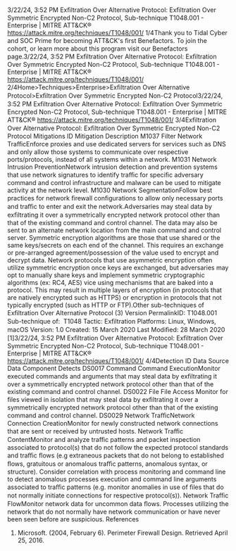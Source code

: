 3/22/24, 3:52 PM Exﬁltration Over Alternative Protocol: Exﬁltration Over Symmetric Encrypted Non-C2 Protocol, Sub-technique T1048.001 - Enterprise | MITRE ATT&CK®
https://attack.mitre.org/techniques/T1048/001/ 1/4Thank you to Tidal Cyber and SOC Prime for becoming ATT&CK's ﬁrst Benefactors. To join the cohort, or learn more about this program visit our
Benefactors page.3/22/24, 3:52 PM Exﬁltration Over Alternative Protocol: Exﬁltration Over Symmetric Encrypted Non-C2 Protocol, Sub-technique T1048.001 - Enterprise | MITRE ATT&CK®
https://attack.mitre.org/techniques/T1048/001/ 2/4Home>Techniques>Enterprise>Exﬁltration Over Alternative Protocol>Exﬁltration Over Symmetric Encrypted Non-C2 Protocol3/22/24, 3:52 PM Exﬁltration Over Alternative Protocol: Exﬁltration Over Symmetric Encrypted Non-C2 Protocol, Sub-technique T1048.001 - Enterprise | MITRE ATT&CK®
https://attack.mitre.org/techniques/T1048/001/ 3/4Exﬁltration Over Alternative Protocol: Exﬁltration Over
Symmetric Encrypted Non-C2 Protocol
Mitigations
ID Mitigation Description
M1037 Filter Network
TraﬃcEnforce proxies and use dedicated servers for services such as DNS and only allow those systems to
communicate over respective ports/protocols, instead of all systems within a network.
M1031 Network Intrusion
PreventionNetwork intrusion detection and prevention systems that use network signatures to identify traﬃc for
speciﬁc adversary command and control infrastructure and malware can be used to mitigate activity
at the network level.
M1030 Network
SegmentationFollow best practices for network ﬁrewall conﬁgurations to allow only necessary ports and traﬃc to
enter and exit the network.Adversaries may steal data by exﬁltrating it over a symmetrically encrypted network protocol other than that of the existing command and
control channel. The data may also be sent to an alternate network location from the main command and control server.
Symmetric encryption algorithms are those that use shared or the same keys/secrets on each end of the channel. This requires an exchange
or pre-arranged agreement/possession of the value used to encrypt and decrypt data.
Network protocols that use asymmetric encryption often utilize symmetric encryption once keys are exchanged, but adversaries may opt to
manually share keys and implement symmetric cryptographic algorithms (ex: RC4, AES) vice using mechanisms that are baked into a
protocol. This may result in multiple layers of encryption (in protocols that are natively encrypted such as HTTPS) or encryption in protocols
that not typically encrypted (such as HTTP or FTP).Other sub-techniques of Exﬁltration Over Alternative Protocol (3)
Version PermalinkID: T1048.001
Sub-technique of:  T1048
 
Tactic: Exﬁltration
 
Platforms: Linux, Windows, macOS
Version: 1.0
Created: 15 March 2020
Last Modiﬁed: 28 March 2020
[1]3/22/24, 3:52 PM Exﬁltration Over Alternative Protocol: Exﬁltration Over Symmetric Encrypted Non-C2 Protocol, Sub-technique T1048.001 - Enterprise | MITRE ATT&CK®
https://attack.mitre.org/techniques/T1048/001/ 4/4Detection
ID Data Source Data Component Detects
DS0017 Command Command
ExecutionMonitor executed commands and arguments that may steal data by exﬁltrating it over a
symmetrically encrypted network protocol other than that of the existing command and
control channel.
DS0022 File File Access Monitor for ﬁles viewed in isolation that may steal data by exﬁltrating it over a
symmetrically encrypted network protocol other than that of the existing command and
control channel.
DS0029 Network TraﬃcNetwork
Connection
CreationMonitor for newly constructed network connections that are sent or received by
untrusted hosts.
Network Traﬃc
ContentMonitor and analyze traﬃc patterns and packet inspection associated to protocol(s) that
do not follow the expected protocol standards and traﬃc ﬂows (e.g extraneous packets
that do not belong to established ﬂows, gratuitous or anomalous traﬃc patterns,
anomalous syntax, or structure). Consider correlation with process monitoring and
command line to detect anomalous processes execution and command line arguments
associated to traﬃc patterns (e.g. monitor anomalies in use of ﬁles that do not normally
initiate connections for respective protocol(s)).
Network Traﬃc
FlowMonitor network data for uncommon data ﬂows. Processes utilizing the network that do
not normally have network communication or have never been seen before are
suspicious.
References
1. Microsoft. (2004, February 6). Perimeter Firewall Design.
Retrieved April 25, 2016.